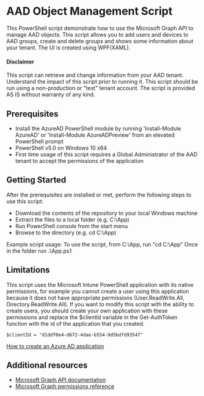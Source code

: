 # AAD Object Management Script

This PowerShell script demonstrate how to use the Microsoft Graph API to manage AAD objects.  This script allows you to add users and devices to AAD groups, create and delete groups and shows some information about your tenant. The UI is created using WPF(XAML).


#### Disclaimer

This script can retrieve and change information from your AAD tenant. Understand the impact of this script prior to running it. This script should be run using a non-production or "test" tenant account. The script is provided AS IS without warranty of any kind.


## Prerequisites

* Install the AzureAD PowerShell module by running 'Install-Module AzureAD' or 'Install-Module AzureADPreview' from an elevated     PowerShell prompt
* PowerShell v5.0 on Windows 10 x64
* First time usage of this script requires a Global Administrator of the AAD tenant to accept the permissions of the application


## Getting Started

After the prerequisites are installed or met, perform the following steps to use this script:

* Download the contents of the repository to your local Windows machine
* Extract the files to a local folder (e.g. C:\App)
* Run PowerShell console from the start menu
* Browse to the directory (e.g. cd  C:\App)

Example script usage:
To use the script, from C:\App, run "cd C:\App"
Once in the folder run .\App.ps1 

## Limitations

This script uses the Microsoft Intune PowerShell application with its native permissions, for example you cannot create a user using this application because it does not have appropriate permissions (User.ReadWrite.All, Directory.ReadWrite.All). 
If you want to modify this script with the ability to create users, you should create your own application with these permissions and replace the $clientId variable in the Get-AuthToken function with the id of the application that you created.

```
$clientId = "d1ddf0e4-d672-4dae-b554-9d5bdfd93547"
```

[How to create an Azure AD application](https://docs.microsoft.com/en-us/azure/active-directory/develop/howto-create-service-principal-portal)

## Additional resources

* [Microsoft Graph API documentation](https://docs.microsoft.com/en-us/graph/overview)
* [Microsoft Graph permissions reference](https://docs.microsoft.com/en-us/graph/permissions-reference)


